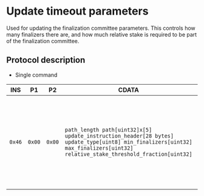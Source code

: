 # Update timeout parameters

Used for updating the finalization committee parameters. This controls how many finalizers there are, and how much relative stake is required to be part of the finalization committee.

## Protocol description

* Single command

INS | P1 | P2 | CDATA | Comment |
|----|--------|-----|-------------|----|
| `0x46` | `0x00` | `0x00` | `path_length path[uint32]x[5] update_instruction_header[28 bytes] update_type[uint8] min_finalizers[uint32] max_finalizers[uint32] relative_stake_threshold_fraction[uint32]` | Update type must be 22. The relative stake threshold fraction is considered as a fraction out of 100000. |
